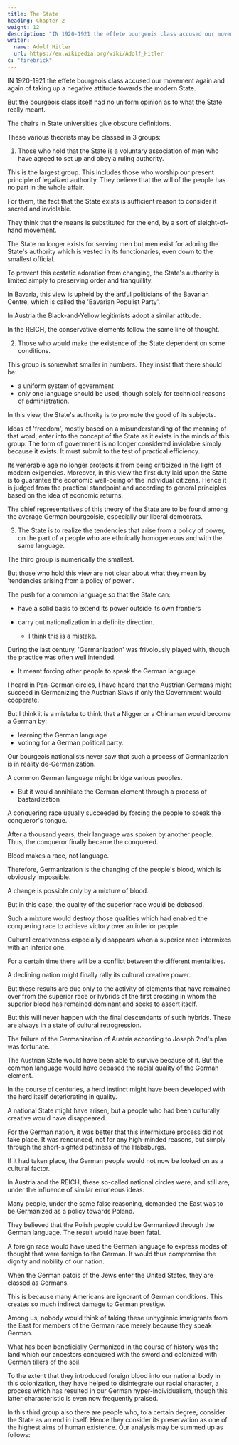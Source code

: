 ```yaml
---
title: The State
heading: Chapter 2
weight: 12
description: "IN 1920-1921 the effete bourgeois class accused our movement again and again of taking up a negative attitude towards the modern State"
writer:
  name: Adolf Hitler
  url: https://en.wikipedia.org/wiki/Adolf_Hitler
c: "firebrick"
---
```



IN 1920-1921 the effete bourgeois class accused our movement again and again of taking up a negative attitude towards the modern State. 

<!-- For that reason the motley gang of camp followers attached to the various political parties, representing a heterogeneous conglomeration of political views, assumed the right of utilizing all available means to suppress the protagonists of this
young movement which was preaching a new political gospel.  -->

<!-- Our opponents deliberately ignored the fact tha
  t  -->

But the bourgeois class itself had no uniform opinion as to what the State really meant.

 <!-- and that the bourgeoisie did not and could not give any coherent definition of this institution. -->

<!-- Those whose duty it is to explain what is meant when we speak of the State, hold chairs in State universities, often in the
department of constitutional law, and consider it their highest duty to find explanations
and justifications for the more or less fortunate existence of that particular form of State
which provides them with their daily bread.  -->


The chairs in State universities give obscure definitions. 

<!-- The more absurd such a form of State is the more obscure and artificial and incomprehensible are the definitions which are
advanced to explain the purpose of its existence.  -->

<!-- What, for instance, could a royal and imperial university professor write about the meaning and purpose of a State in a country whose statal form represented the greatest monstrosity of the twentieth century? 

That would be a difficult undertaking indeed, in view of the fact that the contemporary professor of constitutional law is obliged not so much to serve the cause of truth but rather to serve a certain definite purpose. And this purpose is to defend at all costs the existence of that monstrous human mechanism which we now call the State. 

Nobody can be surprised if concrete facts are evaded as far as possible when the problem of the State is under discussion and if professors adopt the tactics of concealing themselves in morass of abstract values and duties and purposes which are described as 'ethical' and 'moral'. -->

These various theorists may be classed in 3 groups:

1. Those who hold that the State is a voluntary association of men who have agreed to set up and obey a ruling authority.

This is the largest group. This includes those who worship our present principle of legalized authority. They believe that the will of the people has no part in the whole affair.

For them, the fact that the State exists is sufficient reason to consider it sacred and inviolable. 

<!-- To accept this aberration of the human brain one would have to have a sort of canine adoration for what is called the authority of the State.  -->

They think that the means is substituted for the end, by a sort of sleight-of-hand movement. 

The State no longer exists for serving men but men exist for adoring the State's authority which is vested in its functionaries, even down to the smallest official.

To prevent this ecstatic adoration from changing, the State's authority is limited simply to preserving order and tranquillity.

<!-- Therewith it is no longer either a means or an end. The State must see that public peace and order are preserved and, in their turn, order and peace must make the existence of the State possible. All life must move between these two poles.  -->

In Bavaria, this view is upheld by the artful politicians of the Bavarian Centre, which is called the 'Bavarian Populist Party'. 

In Austria the Black-and-Yellow legitimists adopt a similar attitude. 

In the REICH, the conservative elements follow the same line of thought.


2. Those who would make the existence of the State dependent on some conditions. 

This group is somewhat smaller in numbers. They insist that there should be:
- a uniform system of government 
- only one language should be used, though solely for technical reasons of administration. 

In this view, the State's authority is to promote the good of its subjects.
<!-- no longer the sole and exclusive end for which the State exists. It must also   -->

Ideas of 'freedom', mostly based on a misunderstanding of the meaning of that word, enter into the concept of the State as it exists in the minds of this group. The form of government is no longer considered inviolable simply because it exists. It must submit to the test of practical efficiency. 

Its venerable age no longer protects it from being criticized in the light of modern exigencies. Moreover, in this view the first duty laid upon the State is to guarantee the economic well-being of the individual citizens. Hence it is judged from the practical standpoint and according to general principles based on the idea of economic returns.

The chief representatives of this theory of the State are to be found among the average German bourgeoisie, especially our liberal democrats.


3. The State is to realize the tendencies that arise from a policy of power, on the part of a people who are ethnically homogeneous and with the same language. 

The third group is numerically the smallest. 

But those who hold this view are not clear about what they mean by 'tendencies arising from a policy of power'.

The push for a common language so that the State can:
- have a solid basis to extend its power outside its own frontiers
- carry out nationalization in a definite direction. 
  - I think this is a mistake.

   <!-- but also because they think--though falling into a fundamental error by doing so--that such a common language would enable them to  -->

During the last century, 'Germanization' was frivolously played with, though the practice was often well intended.
- It meant forcing other people to speak the German language.
 <!-- I well remember how in the days of my youth this very term used to give rise to notions which were false to an incredible degree.  -->

I heard in Pan-German circles, I have heard that the Austrian Germans might succeed in Germanizing the Austrian Slavs if only the Government would cooperate. 

But I think it is a mistake to think that a Nigger or a Chinaman would become a German by:
- learning the German language
- votinng for a German political party.

Our bourgeois nationalists never saw that such a process of Germanization is in reality de-Germanization.

A common German language might bridge various peoples.
- But it would annihilate the German element through a process of bastardization

  <!-- for even if all the outstanding and visible differences between the  could be bridged over and finally wiped out by the use of a common language, that would produce a  which in this case would not signify Germanization but the .  -->

A conquering race usually succeeded by forcing the people to speak the conqueror's tongue.

After a thousand years, their language was spoken by another people. Thus, the conqueror finally became the conquered.

Blood makes a race, not language. 

Therefore, Germanization is the changing of the people's blood, which is obviously impossible. 

A change is possible only by a mixture of blood.

But in this case, the quality of the superior race would be debased. 

Such a mixture would destroy those qualities which had enabled the conquering race to achieve victory over an inferior people.

Cultural creativeness especially disappears when a superior race intermixes with an inferior one.

<!-- , even though the resultant mongrel race should excel a thousandfold in speaking the language of the race that once had been superior.  -->



For a certain time there will be a conflict between the different mentalities.

A declining nation might finally rally its cultural creative power.

 <!-- and once again produce striking examples of that power.  -->

But these results are due only to the activity of elements that have remained over from the superior race or hybrids of the first crossing in whom the superior blood has remained dominant and seeks to assert itself.

But this will never happen with the final descendants of such hybrids. These are always in a state of cultural retrogression.

The failure of the Germanization of Austria according to Joseph 2nd's plan was fortunate. 

The Austrian State would have been able to survive because of it. But the common language would have debased the racial quality of the German element. 

In the course of centuries, a herd instinct might have been developed with the herd itself deteriorating in quality. 

A national State might have arisen, but a people who had been culturally creative would have disappeared.

For the German nation, it was better that this intermixture process did not take place. It was renounced, not for any high-minded reasons, but simply through the short-sighted pettiness of the Habsburgs. 

If it had taken place, the German people would not now be looked on as a cultural factor.

In Austria and the REICH, these so-called national circles were, and still are, under the influence of similar erroneous ideas. 

Many people, under the same false reasoning, demanded the East was to be Germanized as a policy towards Poland. 

They believed that the Polish people could be Germanized through the German language. The result would have been fatal. 

A foreign race would have used the German language to express modes of thought that were foreign to the German. It would thus compromise the dignity and nobility of our nation.



When the German patois of the Jews enter the United States, they are classed as Germans.

This is because many Americans are ignorant of German conditions.  This creates so much indirect damage to German prestige.

Among us, nobody would think of taking these unhygienic immigrants from the East for members of the German race merely because they speak German.

What has been beneficially Germanized in the course of history was the land which our ancestors conquered with the sword and colonized with German tillers of the soil. 

To the extent that they introduced foreign blood into our national body in this colonization, they have helped to disintegrate our racial character, a process which has resulted in our German hyper-individualism, though this latter characteristic is even now frequently praised.

In this third group also there are people who, to a certain degree, consider the State as an end in itself. Hence they consider its preservation as one of the highest aims of human existence. Our analysis may be summed up as follows:
